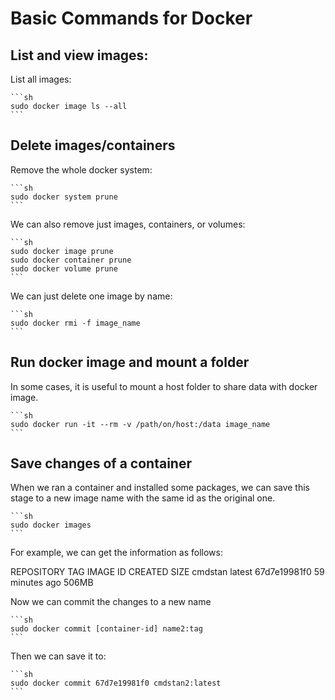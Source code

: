 # Basic Commands for Docker


## List and view images:

List all images:

	```sh
	sudo docker image ls --all
	```


## Delete images/containers

Remove the whole docker system:

	```sh
	sudo docker system prune
	```

We can also remove just images, containers, or volumes:

	```sh
	sudo docker image prune
	sudo docker container prune
	sudo docker volume prune
	```

We can just delete one image by name:

	```sh
	sudo docker rmi -f image_name
	```

## Run docker image and mount a folder

In some cases, it is useful to mount a host folder to share data with docker image.

	```sh
	sudo docker run -it --rm -v /path/on/host:/data image_name
	```

## Save changes of a container

When we ran a container and installed some packages, we can save this stage to a new image name with the same id as the original one.

	```sh
	sudo docker images
	```

For example, we can get the information as follows:

REPOSITORY   TAG       IMAGE ID       CREATED          SIZE
cmdstan      latest    67d7e19981f0   59 minutes ago   506MB

Now we can commit the changes to a new name

	```sh
	sudo docker commit [container-id] name2:tag
	```

Then we can save it to:

	```sh
	sudo docker commit 67d7e19981f0 cmdstan2:latest
	```

